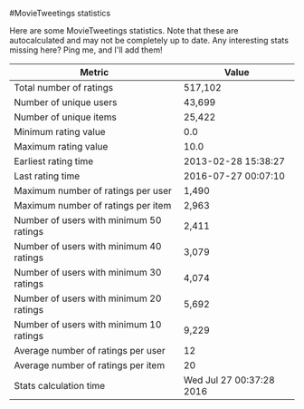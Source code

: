 #MovieTweetings statistics

Here are some MovieTweetings statistics. Note that these are autocalculated and may not be completely up to date. Any interesting stats missing here? Ping me, and I'll add them!

Metric | Value
--- | ---
Total number of ratings                 | 517,102
Number of unique users                  | 43,699
Number of unique items                  | 25,422
Minimum rating value                    | 0.0
Maximum rating value                    | 10.0
Earliest rating time                    | 2013-02-28 15:38:27
Last rating time                        | 2016-07-27 00:07:10
Maximum number of ratings per user      | 1,490
Maximum number of ratings per item      | 2,963
Number of users with minimum 50 ratings | 2,411
Number of users with minimum 40 ratings | 3,079
Number of users with minimum 30 ratings | 4,074
Number of users with minimum 20 ratings | 5,692
Number of users with minimum 10 ratings | 9,229
Average number of ratings per user      | 12
Average number of ratings per item      | 20
Stats calculation time                  | Wed Jul 27 00:37:28 2016

